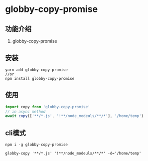 # globby-copy-promise

## 功能介绍

1. globby-copy-promise

## 安装

``` 
yarn add globby-copy-promise 
//or 
npm install globby-copy-promise 
```

## 使用   

``` js
import copy from 'globby-copy-promise'
// in async method
await copy(['**/*.js', '!**/node_modeuls/**/*'], '/home/temp')
```

## cli模式

``` shell
npm i -g globby-copy-promise

globby-copy '**/*.js' '!**/node_modeuls/**/*' -d='/home/temp'
```

 
